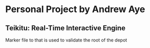 
# Personal Project by Andrew Aye

## Teikitu: Real-Time Interactive Engine

Marker file to that is used to validate the root of the depot